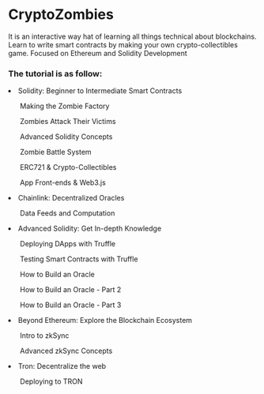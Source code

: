 <h1> CryptoZombies </h1>

<p>It is an interactive way hat of learning all things technical about blockchains. Learn to write smart contracts by making your own crypto-collectibles game. Focused on Ethereum and Solidity Development</p>

<h3>The tutorial is as follow: </h3>

<li>Solidity: Beginner to Intermediate Smart Contracts</li>

<ul>Making the Zombie Factory</ul>
<ul>Zombies Attack Their Victims</ul>
<ul>Advanced Solidity Concepts</ul>
<ul>Zombie Battle System</ul>
<ul>ERC721 & Crypto-Collectibles</ul>
<ul>App Front-ends & Web3.js</ul>

<li> Chainlink: Decentralized Oracles</li>

<ul>Data Feeds and Computation</ul>

<li> Advanced Solidity: Get In-depth Knowledge</li>

<ul>Deploying DApps with Truffle</ul>
<ul>Testing Smart Contracts with Truffle</ul>
<ul>How to Build an Oracle</ul>
<ul>How to Build an Oracle - Part 2</ul>
<ul>How to Build an Oracle - Part 3</ul>

<li> Beyond Ethereum: Explore the Blockchain Ecosystem</li>

<ul>Intro to zkSync</ul>
<ul>Advanced zkSync Concepts</ul>

<li> Tron: Decentralize the web</li>

<ul>Deploying to TRON</ul>
